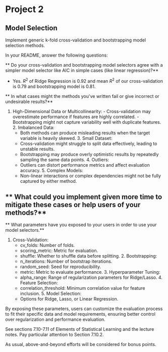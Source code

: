 # Project 2

## Model Selection

Implement generic k-fold cross-validation and bootstrapping model selection methods.

In your README, answer the following questions:

** Do your cross-validation and bootstrapping model selectors agree with a simpler model selector like AIC in simple cases (like linear regression)?**
  - Yes. $R^2$ of Ridge Regression is 0.92 and mean $R^2$ of our cross-validation is 0.79 and bootstrapping model is 0.81.
 
** In what cases might the methods you've written fail or give incorrect or undesirable results?**
  1. High-Dimensional Data or Multicollinearity:
    -	Cross-validation may overestimate performance if features are highly correlated.
    -	Bootstrapping might not capture variability well with duplicate features.
	2. Imbalanced Data:
	  -	Both methods can produce misleading results when the target variable is heavily skewed.
	3. Small Dataset:
	  -	Cross-validation might struggle to split data effectively, leading to unstable results.
	  -	Bootstrapping may produce overly optimistic results by repeatedly sampling the same data points.
	4. Outliers:
	  -	Outliers can distort performance metrics and affect evaluation accuracy.
	5. Complex Models:
	  -	Non-linear interactions or complex dependencies might not be fully captured by either method.

** What could you implement given more time to mitigate these cases or help users of your methods?**
  -

** What parameters have you exposed to your users in order to use your model selectors.**
  1. Cross-Validation:
	  -	cv_folds: Number of folds.
	  -	scoring_metric: Metric for evaluation.
	  -	shuffle: Whether to shuffle data before splitting.
	2. Bootstrapping:
	  -	n_iterations: Number of bootstrap iterations.
	  -	random_seed: Seed for reproducibility.
	  -	metric: Metric to evaluate performance.
	3. Hyperparameter Tuning:
	  -	alpha_range: Range of regularization parameters for Ridge/Lasso.
	4. Feature Selection:
	  -	correlation_threshold: Minimum correlation value for feature inclusion.
	5. Model Selection:
	  -	Options for Ridge, Lasso, or Linear Regression.

  By exposing these parameters, users can customize the evaluation process to fit their specific data and model requirements, ensuring better control over regularization and performance evaluation.

See sections 7.10-7.11 of Elements of Statistical Learning and the lecture notes. Pay particular attention to Section 7.10.2.

As usual, above-and-beyond efforts will be considered for bonus points.
